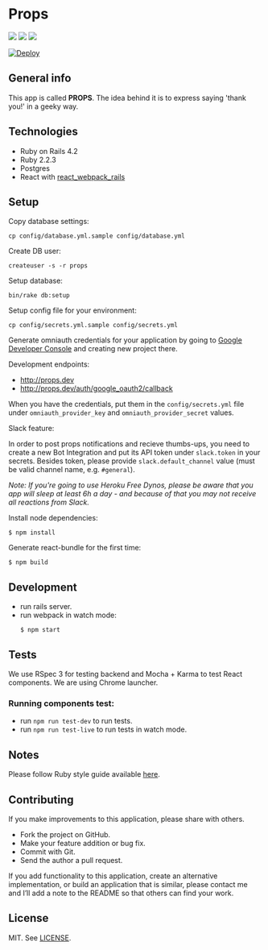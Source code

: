 # Props
[![](http://img.shields.io/codeclimate/github/netguru/props.svg?style=flat-square)](https://codeclimate.com/github/netguru/props)
[![](http://img.shields.io/codeclimate/coverage/github/netguru/props.svg?style=flat-square)](https://codeclimate.com/github/netguru/props)
[![](http://img.shields.io/gemnasium/netguru/props.svg?style=flat-square)](https://gemnasium.com/netguru/props)

[![Deploy](https://www.herokucdn.com/deploy/button.png)](https://heroku.com/deploy?template=https://github.com/netguru/props/tree/master)

## General info

This app is called **PROPS**. The idea behind it is to express saying 'thank you!'
in a geeky way.

## Technologies

* Ruby on Rails 4.2
* Ruby 2.2.3
* Postgres
* React with [react_webpack_rails](https://github.com/netguru/react_webpack_rails)

## Setup

Copy database settings:

```
cp config/database.yml.sample config/database.yml
```

Create DB user:

```
createuser -s -r props
```

Setup database:

```
bin/rake db:setup
```

Setup config file for your environment:

```
cp config/secrets.yml.sample config/secrets.yml
```

Generate omniauth credentials for your application by going to [Google Developer
Console](https://code.google.com/apis/console) and creating new project there.

Development endpoints:

- http://props.dev
- http://props.dev/auth/google_oauth2/callback

When you have the credentials, put them in the `config/secrets.yml` file
under `omniauth_provider_key` and `omniauth_provider_secret` values.

Slack feature:

In order to post props notifications and recieve thumbs-ups, you need to create a new Bot Integration and put its API token under `slack.token` in your secrets. Besides token, please provide `slack.default_channel` value (must be valid channel name, e.g. `#general`).

_Note: If you're going to use Heroku Free Dynos, please be aware that you app will sleep at least 6h a day - and because of that you may not receive all reactions from Slack._

Install node dependencies:
```
$ npm install
```

Generate react-bundle for the first time:

```
$ npm build
```

## Development
* run rails server.
* run webpack in watch mode:
  ```
  $ npm start
  ```

## Tests

We use RSpec 3 for testing backend and Mocha + Karma to test React components.
We are using Chrome launcher.

### Running components test:

* run `npm run test-dev` to run tests.
* run `npm run test-live` to run tests in watch mode.

## Notes

Please follow Ruby style guide available [here](https://github.com/bbatsov/ruby-style-guide).

## Contributing

If you make improvements to this application, please share with others.

* Fork the project on GitHub.
* Make your feature addition or bug fix.
* Commit with Git.
* Send the author a pull request.

If you add functionality to this application, create an alternative
implementation, or build an application that is similar, please contact
me and I’ll add a note to the README so that others can find your work.

## License

MIT. See [LICENSE](LICENSE).
